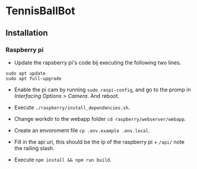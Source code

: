 # TennisBallBot

## Installation 

### Raspberry pi

* Update the rapsberry pi's code bij executing the following two lines.

```
sudo apt update
sudo apt full-upgrade
```

* Enable the pi cam by running `sudo raspi-config`, and go to the promp in _Interfacing Options > Camera_. And reboot.

* Execute `./raspberry/install_dependencies.sh`.

* Change workdir to the webapp folder `cd raspberry/webserver/webapp`.

* Create an envoroment file `cp .env.example .env.local`.

* Fill in the api uri, this should be the ip of the raspberry pi + `/api/` note the railing slash.

* Execute `npm install && npm run build`.